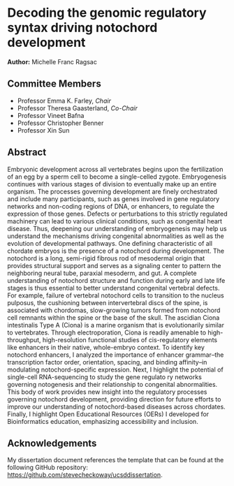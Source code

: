 # Decoding the genomic regulatory syntax driving notochord development

**Author:** Michelle Franc Ragsac

## Committee Members

* Professor Emma K. Farley, *Chair*
* Professor Theresa Gaasterland, *Co-Chair*
* Professor Vineet Bafna
* Professor Christopher Benner
* Professor Xin Sun

## Abstract

Embryonic development across all vertebrates begins upon the fertilization of an egg by a sperm cell to become a single-celled zygote. Embryogenesis continues with various stages of division to eventually make up an entire organism. The processes governing development are finely orchestrated and include many participants, such as genes involved in gene regulatory networks and non-coding regions of DNA, or enhancers, to regulate the expression of those genes. Defects or perturbations to this strictly regulated machinery can lead to various clinical conditions, such as congenital heart disease. Thus, deepening our understanding of embryogenesis may help us understand the mechanisms driving congenital abnormalities as well as the evolution of developmental pathways. One defining characteristic of all chordate embryos is the presence of a notochord during development. The notochord is a long, semi-rigid fibrous rod of mesodermal origin that provides structural support and serves as a signaling center to pattern the neighboring neural tube, paraxial mesoderm, and gut. A complete understanding of notochord structure and function during early and late life stages is thus essential to better understand congenital vertebral defects. For example, failure of vertebral notochord cells to transition to the nucleus pulposus, the cushioning between intervertebral discs of the spine, is associated with chordomas, slow-growing tumors formed from notochord cell remnants within the spine or the base of the skull. The ascidian Ciona intestinalis Type A (Ciona) is a marine organism that is evolutionarily similar to vertebrates. Through electroporation, Ciona is readily amenable to high-throughput, high-resolution functional studies of cis-regulatory elements like enhancers in their native, whole-embryo context. To identify key notochord enhancers, I analyzed the importance of enhancer grammar–the transcription factor order, orientation, spacing, and binding affinity–in modulating notochord-specific expression. Next, I highlight the potential of single-cell RNA-sequencing to study the gene regulato ry networks governing notogenesis and their relationship to congenital abnormalities. This body of work provides new insight into the regulatory processes governing notochord development, providing direction for future efforts to improve our understanding of notochord-based diseases across chordates. Finally, I highlight Open Educational Resources (OERs) I developed for Bioinformatics education, emphasizing accessibility and inclusion.

## Acknowledgements 

My dissertation document references the template that can be found at the following GitHub repository: https://github.com/stevecheckoway/ucsddissertation. 
